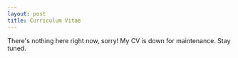 ```yaml
---
layout: post
title: Curriculum Vitae
---
```


There's nothing here right now, sorry! My CV is down for maintenance. Stay tuned.

